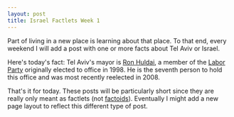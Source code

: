 ```yaml
---
layout: post
title: Israel Factlets Week 1
---
```


Part of living in a new place is learning about that place. To that end, every weekend I will add a post with one or more facts about Tel Aviv or Israel.

Here's today's fact: Tel Aviv's mayor is [Ron Huldai](http://en.wikipedia.org/wiki/Ron_Huldai), a member of the [Labor Party](http://en.wikipedia.org/wiki/Israeli_Labor_Party) originally elected to office in 1998. He is the seventh person to hold this office and was most recently reelected in 2008.

That's it for today. These posts will be particularly short since they are really only meant as factlets (not [factoids](http://en.wikipedia.org/wiki/Factoid)). Eventually I might add a new page layout to reflect this different type of post.
